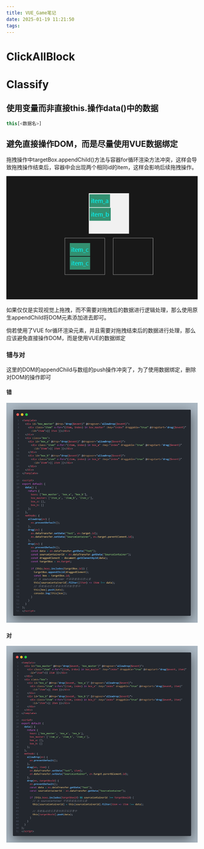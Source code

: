```yaml
---
title: VUE_Game笔记
date: 2025-01-19 11:21:50
tags:
---
```


# ClickAllBlock

# Classify

## 使用变量而非直接this.操作data()中的数据

```js
this[<数据名>]
```

## 避免直接操作DOM，而是尽量使用VUE数据绑定

拖拽操作中targetBox.appendChild()方法与容器for循环渲染方法冲突，这样会导致拖拽操作结束后，容器中会出现两个相同id的item，这样会影响后续拖拽操作。

![image](/posts/2025-01-19-vue-game-notes/2025-01-19-11-26-39-image.png)

如果仅仅是实现视觉上拖拽，而不需要对拖拽后的数据进行逻辑处理，那么使用原生appendChild将DOM元素添加进去即可。

倘若使用了VUE for循环渲染元素，并且需要对拖拽结束后的数据进行处理，那么应该避免直接操作DOM，而是使用VUE的数据绑定

### 错与对

这里的DOM的appendChild与数组的push操作冲突了，为了使用数据绑定，删除对DOM的操作即可

#### 错

![](/posts/2025-01-19-vue-game-notes/2025-01-19-11-32-34-image.png)

#### 对

![](/posts/2025-01-19-vue-game-notes/2025-01-19-11-31-43-image.png)
